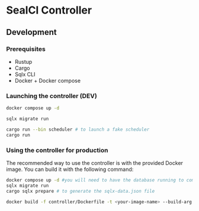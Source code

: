 # SealCI Controller

## Development

### Prerequisites

- Rustup
- Cargo
- Sqlx CLI
- Docker + Docker compose

### Launching the controller (DEV)

```bash
docker compose up -d

sqlx migrate run

cargo run --bin scheduler # to launch a fake scheduler
cargo run
```

### Using the controller for production

The recommended way to use the controller is with the provided Docker image. You can build it with the following command:

```bash
docker compose up -d #you will need to have the database running to compile the image
sqlx migrate run
cargo sqlx prepare # to generate the sqlx-data.json file

docker build -f controller/Dockerfile -t <your-image-name> --build-arg RUST_VERSION=1.81 --build-arg DATABASE_URL='postgres://postgres:postgres@0.0.0.0:5432/sealci' --build-arg HTTP='0.0.0.0:8080' --build-arg GRPC='http://0.0.0.0:55001' . # build args are optional
```
